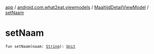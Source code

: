 [app](../../index.md) / [android.com.what2eat.viewmodels](../index.md) / [MaaltijdDetailViewModel](index.md) / [setNaam](./set-naam.md)

# setNaam

`fun setNaam(naam: `[`String`](https://kotlinlang.org/api/latest/jvm/stdlib/kotlin/-string/index.html)`): `[`Unit`](https://kotlinlang.org/api/latest/jvm/stdlib/kotlin/-unit/index.html)